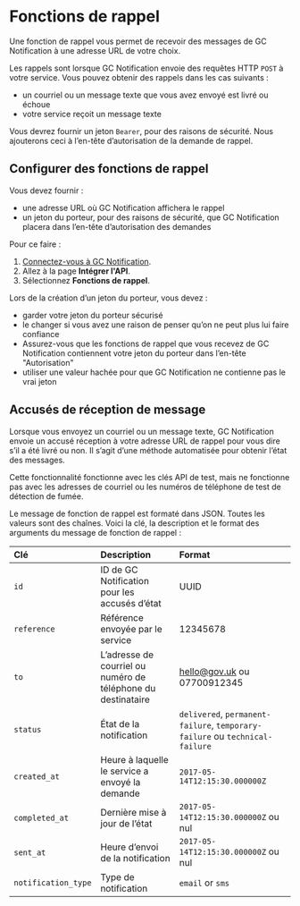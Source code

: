 # Fonctions de rappel

Une fonction de rappel vous permet de recevoir des messages de GC Notification à une adresse URL de votre choix. 

Les rappels sont lorsque GC Notification envoie des requêtes HTTP `POST` à votre service. Vous pouvez obtenir des rappels dans les cas suivants :

- un courriel ou un message texte que vous avez envoyé est livré ou échoue
- votre service reçoit un message texte

Vous devrez fournir un jeton `Bearer`, pour des raisons de sécurité. Nous ajouterons ceci à l’en-tête d’autorisation de la demande de rappel.

## Configurer des fonctions de rappel

Vous devez fournir :

- une adresse URL où GC Notification affichera le rappel
- un jeton du porteur, pour des raisons de sécurité, que GC Notification placera dans l’en-tête d’autorisation des demandes

Pour ce faire :

1. [Connectez-vous à GC Notification](https://notification.canada.ca/sign-in).
1. Allez à la page __Intégrer l'API__.
1. Sélectionnez __Fonctions de rappel__.

Lors de la création d’un jeton du porteur, vous devez :

- garder votre jeton du porteur sécurisé
- le changer si vous avez une raison de penser qu’on ne peut plus lui faire confiance
- Assurez-vous que les fonctions de rappel que vous recevez de GC Notification contiennent votre jeton du porteur dans l’en-tête "Autorisation"
- utiliser une valeur hachée pour que GC Notification ne contienne pas le vrai jeton

## Accusés de réception de message

Lorsque vous envoyez un courriel ou un message texte, GC Notification envoie un accusé réception à votre adresse URL de rappel pour vous dire s’il a été livré ou non. Il s’agit d’une méthode automatisée pour obtenir l’état des messages.

Cette fonctionnalité fonctionne avec les clés API de test, mais ne fonctionne pas avec les adresses de courriel ou les numéros de téléphone de test de détection de fumée.

Le message de fonction de rappel est formaté dans JSON. Toutes les valeurs sont des chaînes. Voici la clé, la description et le format des arguments du message de fonction de rappel :

|Clé | Description | Format|
|:---|:---|:---|
|`id` | ID de GC Notification pour les accusés d’état  | UUID|
|`reference` | Référence envoyée par le service | 12345678|
|`to` | L’adresse de courriel ou numéro de téléphone du destinataire | hello@gov.uk ou 07700912345|
|`status` | État de la notification | `delivered`, `permanent-failure`, `temporary-failure` ou `technical-failure`|
|`created_at` | Heure à laquelle le service a envoyé la demande | `2017-05-14T12:15:30.000000Z`|
|`completed_at` | Dernière mise à jour de l’état | `2017-05-14T12:15:30.000000Z` ou nul|
|`sent_at` | Heure d’envoi de la notification | `2017-05-14T12:15:30.000000Z` ou nul|
|`notification_type` | Type de notification | `email` or `sms`|
